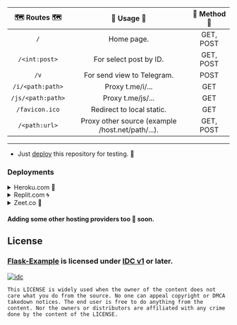
|   🗺 Routes 🗺    |                   🚧 Usage 🚧                    | 🍕 Method 🍕 |
|:-----------------:|:------------------------------------------------:|:------------:|
|        `/`        |                    Home page.                    |  GET, POST   |
|   `/<int:post>`   |              For select post by ID.              |  GET, POST   |
|       `/v`        |            For send view to Telegram.            |     POST     |
| `/i/<path:path>`  |                 Proxy t.me/i/...                 |     GET      |
| `/js/<path:path>` |                Proxy t.me/js/...                 |     GET      |
|  `/favicon.ico`   |            Redirect to local static.             |     GET      |
|   `/<path:url>`   | Proxy other source (example /host.net/path/...). |  GET, POST   |

---

- Just [deploy](#deployments) this repository for testing. 🧪

### Deployments



<details><summary>Heroku.com 🚀</summary>
<br>

[![Deploy](https://www.herokucdn.com/deploy/button.svg)](https://heroku.com/deploy?template=https://github.com/koval01/telegram-stream-app)
</details>
 
<details><summary>Replit.com 🌀</summary>
<br>

[![Run on Repl.it](https://repl.it/badge/github/koval01/telegram-stream-app)](https://repl.it/github/koval01/telegram-stream-app)
</details>

<details><summary>Zeet.co 💪</summary>
<br>
 
[![Deploy](https://deploy.zeet.co/Flask-Example.svg)](https://deploy.zeet.co?url=https://github.com/koval01/telegram-stream-app)
</details>

#### Adding some other hosting providers too 🤧 soon.

## License 
### [Flask-Example](https://github.com/jainamoswal/Flask-Example) is licensed under [IDC v1](https://github.com/jainamoswal/idc) or later.
[![idc](https://telegra.ph/file/e52d9b970e6967b3d6b6a.png)](https://github.com/jainamoswal/idc)

`This LICENSE is widely used when the owner of the content does not care what you do from the source.
No one can appeal copyright or DMCA takedown notices. The end user is free to do anything from the content. Nor the owners or distributors are affiliated with any crime done by the content of the LICENSE. `
